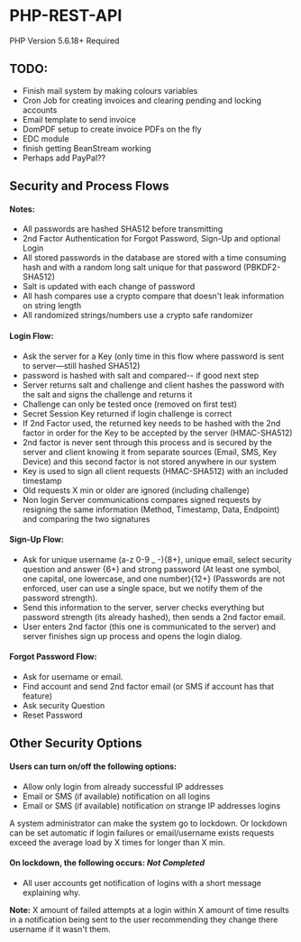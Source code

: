 # PHP-REST-API

PHP Version 5.6.18+ Required

## TODO:

- Finish mail system by making colours variables
- Cron Job for creating invoices and clearing pending and locking accounts
- Email template to send invoice
- DomPDF setup to create invoice PDFs on the fly
- EDC module
- finish getting BeanStream working
- Perhaps add PayPal??


## Security and Process Flows

#### Notes:
- All passwords are hashed SHA512 before transmitting
- 2nd Factor Authentication for Forgot Password, Sign-Up and optional Login
- All stored passwords in the database are stored with a time consuming hash and with a random long salt unique for that password (PBKDF2-SHA512)
- Salt is updated with each change of password
- All hash compares use a crypto compare that doesn't leak information on string length
- All randomized strings/numbers use a crypto safe randomizer

#### Login Flow:
- Ask the server for a Key (only time in this flow where password is sent to server—still hashed SHA512)
- password is hashed with salt and compared-- if good next step
- Server returns salt and challenge and client hashes the password with the salt and signs the challenge and returns it
- Challenge can only be tested once (removed on first test)
- Secret Session Key returned if login challenge is correct
- If 2nd Factor used, the returned key needs to be hashed with the 2nd factor in order for the Key to be accepted by the server (HMAC-SHA512)
- 2nd factor is never sent through this process and is secured by the server and client knowing it from separate sources (Email, SMS, Key Device) and this second factor is not stored anywhere in our system
- Key is used to sign all client requests (HMAC-SHA512) with an included timestamp
- Old requests X min or older are ignored (including challenge)
- Non login Server communications compares signed requests by resigning the same information (Method, Timestamp, Data, Endpoint) and comparing the two signatures

#### Sign-Up Flow:
- Ask for unique username (a-z 0-9 _ -){8+}, unique email, select security question and answer {6+} and strong password (At least one symbol, one capital, one lowercase, and one number){12+} (Passwords are not enforced, user can use a single space, but we notify them of the password strength).
- Send this information to the server, server checks everything but password strength (its already hashed), then sends a 2nd factor email.
- User enters 2nd factor (this one is communicated to the server) and server finishes sign up process and opens the login dialog.

#### Forgot Password Flow:
- Ask for username or email.
- Find account and send 2nd factor email (or SMS if account has that feature)
- Ask security Question
- Reset Password

## Other Security Options

#### Users can turn on/off the following options:
- Allow only login from already successful IP addresses
- Email or SMS (if available) notification on all logins
- Email or SMS (if available) notification on strange IP addresses logins

A system administrator can make the system go to lockdown. Or lockdown can be set automatic if login failures or email/username exists requests exceed the average load by X times for longer than X min.

#### On lockdown, the following occurs: *Not Completed*
- All user accounts get notification of logins with a short message explaining why.

**Note:**
X amount of failed attempts at a login within X amount of time results in a notification being sent to the user recommending they change there username if it wasn't them.

